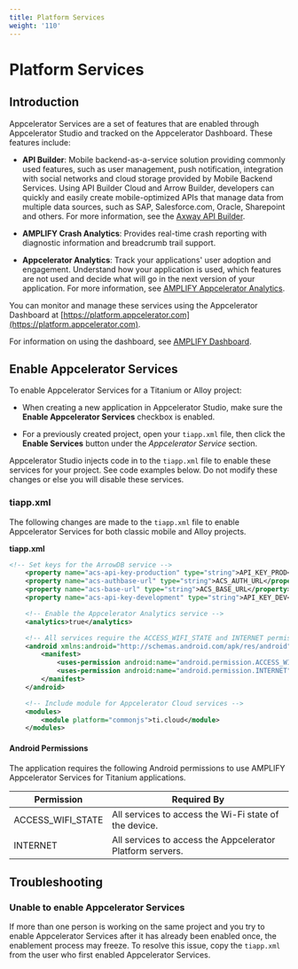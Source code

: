 ```yaml
---
title: Platform Services
weight: '110'
---
```


# Platform Services

## Introduction

Appcelerator Services are a set of features that are enabled through Appcelerator Studio and tracked on the Appcelerator Dashboard. These features include:

* **API Builder**: Mobile backend-as-a-service solution providing commonly used features, such as user management, push notification, integration with social networks and cloud storage provided by Mobile Backend Services. Using API Builder Cloud and Arrow Builder, developers can quickly and easily create mobile-optimized APIs that manage data from multiple data sources, such as SAP, Salesforce.com, Oracle, Sharepoint and others. For more information, see the [Axway API Builder](/guide/Axway_API_Builder/).

* **AMPLIFY Crash **Analytics****: Provides real-time crash reporting with diagnostic information and breadcrumb trail support.

* **Appcelerator Analytics**: Track your applications' user adoption and engagement. Understand how your application is used, which features are not used and decide what will go in the next version of your application. For more information, see [AMPLIFY Appcelerator Analytics](/guide/AMPLIFY_Appcelerator_Services/AMPLIFY_Appcelerator_Services_Guide/AMPLIFY_Appcelerator_Analytics/).

You can monitor and manage these services using the Appcelerator Dashboard at [https://platform.appcelerator.com](https://platform.appcelerator.com).

For information on using the dashboard, see [AMPLIFY Dashboard](/guide/AMPLIFY_Dashboard/).

## Enable Appcelerator Services

To enable Appcelerator Services for a Titanium or Alloy project:

* When creating a new application in Appcelerator Studio, make sure the **Enable Appcelerator Services** checkbox is enabled.

* For a previously created project, open your `tiapp.xml` file, then click the **Enable Services** button under the _Appcelerator Service_ section.

Appcelerator Studio injects code in to the `tiapp.xml` file to enable these services for your project. See code examples below. Do not modify these changes or else you will disable these services.

### tiapp.xml

The following changes are made to the `tiapp.xml` file to enable Appcelerator Services for both classic mobile and Alloy projects.

**tiapp.xml**

```xml
<!-- Set keys for the ArrowDB service -->
    <property name="acs-api-key-production" type="string">API_KEY_PROD</property>
    <property name="acs-authbase-url" type="string">ACS_AUTH_URL</property>
    <property name="acs-base-url" type="string">ACS_BASE_URL</property>
    <property name="acs-api-key-development" type="string">API_KEY_DEV</property>

    <!-- Enable the Appcelerator Analytics service -->
    <analytics>true</analytics>

    <!-- All services require the ACCESS_WIFI_STATE and INTERNET permissions -->
    <android xmlns:android="http://schemas.android.com/apk/res/android">
        <manifest>
            <uses-permission android:name="android.permission.ACCESS_WIFI_STATE"/>
            <uses-permission android:name="android.permission.INTERNET"/>
        </manifest>
    </android>

    <!-- Include module for Appcelerator Cloud services -->
    <modules>
        <module platform="commonjs">ti.cloud</module>
    </modules>
```

#### Android Permissions

The application requires the following Android permissions to use AMPLIFY Appcelerator Services for Titanium applications.

| Permission | Required By |
| --- | --- |
| ACCESS\_WIFI\_STATE | All services to access the Wi-Fi state of the device. |
| INTERNET | All services to access the Appcelerator Platform servers. |

## Troubleshooting

### Unable to enable Appcelerator Services

If more than one person is working on the same project and you try to enable Appcelerator Services after it has already been enabled once, the enablement process may freeze. To resolve this issue, copy the `tiapp.xml` from the user who first enabled Appcelerator Services.
